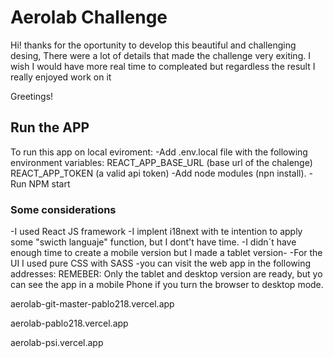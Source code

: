# Aerolab Challenge

Hi! thanks for the oportunity to develop this beautiful and challenging desing, There were a lot of details that made the challenge very exiting.
I wish I would have more real time to compleated but regardless the result I really enjoyed work on it

Greetings!

## Run the APP

To run this app on local eviroment:
-Add .env.local file with the following environment variables:
REACT_APP_BASE_URL (base url of the chalenge)
REACT_APP_TOKEN (a valid api token)
-Add node modules (npn install).
-Run NPM start

### Some considerations

-I used React JS framework
-I implent i18next with te intention to apply some "swicth languaje" function, but I dont't have time.
-I didn´t have enough time to create a mobile version but I made a tablet version-
-For the UI I used pure CSS with SASS
-you can visit the web app in the following addresses:
REMEBER: Only the tablet and desktop version are ready, but yo can see the app in a mobile Phone if you turn the browser to desktop mode.

aerolab-git-master-pablo218.vercel.app

aerolab-pablo218.vercel.app

aerolab-psi.vercel.app
